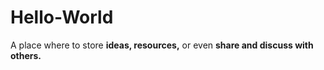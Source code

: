 # Hello-World
A place where to store **ideas, resources,** or even **share and discuss with others.**
